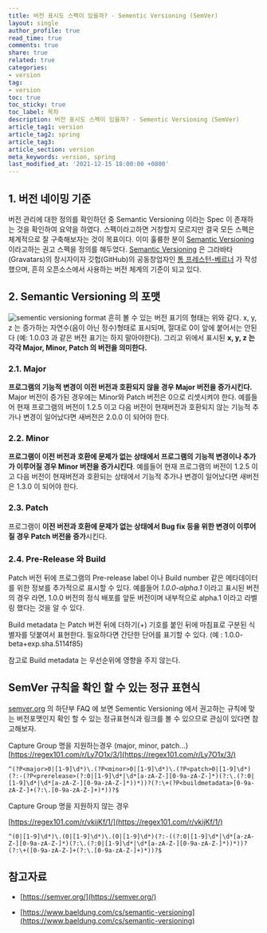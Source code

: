 ```yaml
---
title: 버전 표시도 스펙이 있을까? - Sementic Versioning (SemVer)
layout: single
author_profile: true
read_time: true
comments: true
share: true
related: true
categories:
- version
tag:
- version
toc: true
toc_sticky: true
toc_label: 목차
description: 버전 표시도 스펙이 있을까? - Sementic Versioning (SemVer)
article_tag1: version
article_tag2: spring
article_tag3: 
article_section: version
meta_keywords: version, spring
last_modified_at: '2021-12-15 18:00:00 +0800'
---
```


## 1. 버전 네이밍 기준

버전 관리에 대한 정의를 확인하던 중 Semantic Versioning 이라는 Spec 이 존재하는 것을 확인하여 요약을 하였다. 스펙이라고하면 거창할지 모르지만 결국 모든 스펙은 체계적으로 잘 구축해보자는 것이 목표이다. 이미 훌륭한 분이 [Semantic Versioning](https://semver.org/) 이라고하는 권고 스펙을 정의를 해두었다. [Semantic Versioning](https://semver.org/) 은 그라바타(Gravatars)의 창시자이자 깃헙(GitHub)의 공동창업자인 [톰 프레스턴-베르너](https://tom.preston-werner.com) 가 작성했으며, 흔히 오픈소스에서 사용하는 버전 체계의 기준이 되고 있다.

## 2. Semantic Versioning 의 포맷

![sementic versioning format]({{site.baseurl}}/assets/images/posts/2021/20211215_semver1.png)
흔히 볼 수 있는 버전 표기의 형태는 위와 같다. x, y, z 는 증가하는 자연수(음이 아닌 정수)형태로 표시되며, 절대로 0이 앞에 붙어서는 안된다 (예: 1.0.03 과 같은 버전 표기는 하지 말아야한다). 
그리고 위에서 표시된 **x, y, z 는 각각 Major, Minor, Patch 의 버전을 의미한다.**

### 2.1. Major

**프로그램의 기능적 변경이 이전 버전과 호환되지 않을 경우 Major 버전을 증가시킨다.** Major 버전이 증가된 경우에는  Minor와 Patch 버전은 0으로 리셋시켜야 한다. 예를들어 현재 프로그램의 버전이 1.2.5 이고 다음 버전이 현재버전과 호환되지 않는 기능적 추가나 변경이 일어났다면 새버전은 2.0.0 이 되어야 한다.

### 2.2. Minor

**프로그램이 이전 버전과 호환에 문제가 없는 상태에서 프로그램의 기능적 변경이나 추가가 이루어질 경우 Minor 버전을 증가시킨다**. 예를들어 현재 프로그램의 버전이 1.2.5 이고 다음 버전이 현재버전과 호환되는 상태에서 기능적 추가나 변경이 일어났다면 새버전은 1.3.0 이 되어야 한다.

### 2.3. Patch

프로그램이 **이전 버전과 호환에 문제가 없는 상태에서 Bug fix 등을 위한 변경이 이루어질 경우 Patch 버전을 증가**시킨다. 

### 2.4. Pre-Release 와 Build

Patch 버전 뒤에 프로그램의 Pre-release label 이나 Build number 같은 메타데이터를 위한 정보를 추가적으로 표시할 수 있다. 예를들어 *1.0.0-alpha.1* 이라고 표시된 버전의 경우 라면, 1.0.0 버전의 정식 배포를 앞둔 버전이며 내부적으로 alpha.1 이라고 라벨링 했다는 것을 알 수 있다.

Build metadata 는 Patch 버전 뒤에 더하기(+) 기호를 붙인 뒤에 마침표로 구분된 식별자를 덧붙여서 표현한다. 필요하다면 간단한 단어를 표기할 수 있다. (예 : 1.0.0-beta+exp.sha.5114f85)

참고로 Build metadata 는 우선순위에 영향을 주지 않는다.

## SemVer 규칙을 확인 할 수 있는 정규 표현식

[semver.org](https://semver.org/) 의 하단부 FAQ 에 보면 Sementic Versioning 에서 권고하는 규칙에 맞는 버전포맷인지 확인 할 수 있는 정규표현식과 링크를 볼 수 있으므로 관심이 있다면 참고해보자.

Capture Group 명을 지원하는경우 (major, minor, patch...)
[https://regex101.com/r/Ly7O1x/3/](https://regex101.com/r/Ly7O1x/3/)

```regex
^(?P<major>0|[1-9]\d*)\.(?P<minor>0|[1-9]\d*)\.(?P<patch>0|[1-9]\d*)(?:-(?P<prerelease>(?:0|[1-9]\d*|\d*[a-zA-Z-][0-9a-zA-Z-]*)(?:\.(?:0|[1-9]\d*|\d*[a-zA-Z-][0-9a-zA-Z-]*))*))?(?:\+(?P<buildmetadata>[0-9a-zA-Z-]+(?:\.[0-9a-zA-Z-]+)*))?$
```

Capture Group 명을 지원하지 않는 경우

[https://regex101.com/r/vkijKf/1/](https://regex101.com/r/vkijKf/1/)

```regex
^(0|[1-9]\d*)\.(0|[1-9]\d*)\.(0|[1-9]\d*)(?:-((?:0|[1-9]\d*|\d*[a-zA-Z-][0-9a-zA-Z-]*)(?:\.(?:0|[1-9]\d*|\d*[a-zA-Z-][0-9a-zA-Z-]*))*))?(?:\+([0-9a-zA-Z-]+(?:\.[0-9a-zA-Z-]+)*))?$
```

## 참고자료

* [https://semver.org/](https://semver.org/)

* [https://www.baeldung.com/cs/semantic-versioning](https://www.baeldung.com/cs/semantic-versioning)
